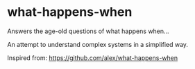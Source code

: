 # what-happens-when

Answers the age-old questions of what happens when...

An attempt to understand complex systems in a simplified way.

Inspired from: https://github.com/alex/what-happens-when